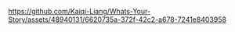 https://github.com/Kaiqi-Liang/Whats-Your-Story/assets/48940131/6620735a-372f-42c2-a678-7241e8403958
